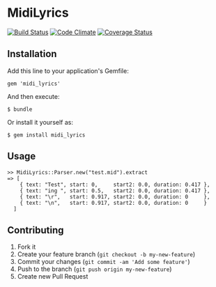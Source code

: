 # MidiLyrics

[![Build Status](https://travis-ci.org/mateusdelbianco/midi_lyrics.png)](https://travis-ci.org/mateusdelbianco/midi_lyrics)
[![Code Climate](https://codeclimate.com/github/mateusdelbianco/midi_lyrics.png)](https://codeclimate.com/github/mateusdelbianco/midi_lyrics)
[![Coverage Status](https://coveralls.io/repos/mateusdelbianco/midi_lyrics/badge.png?branch=master)](https://coveralls.io/r/mateusdelbianco/midi_lyrics?branch=master)
 
## Installation

Add this line to your application's Gemfile:

    gem 'midi_lyrics'

And then execute:

    $ bundle

Or install it yourself as:

    $ gem install midi_lyrics

## Usage

    >> MidiLyrics::Parser.new("test.mid").extract
    => [
        { text: "Test", start: 0,     start2: 0.0, duration: 0.417 },
        { text: "ing ", start: 0.5,   start2: 0.0, duration: 0.417 },
        { text: "\r",   start: 0.917, start2: 0.0, duration: 0     },
        { text: "\n",   start: 0.917, start2: 0.0, duration: 0     }
      ]

## Contributing

1. Fork it
2. Create your feature branch (`git checkout -b my-new-feature`)
3. Commit your changes (`git commit -am 'Add some feature'`)
4. Push to the branch (`git push origin my-new-feature`)
5. Create new Pull Request
